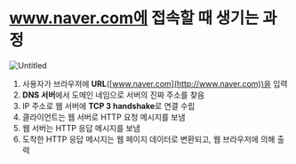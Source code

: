 # www.naver.com에 접속할 때 생기는 과정
![Untitled](https://prod-files-secure.s3.us-west-2.amazonaws.com/df52fc67-ca62-4cbd-bdfc-faf3ec1210a4/91240153-7d42-4e4b-8cfd-fda366c882c6/Untitled.png)


1. 사용자가 브라우저에 **URL**([www.naver.com](http://www.naver.com))을 입력
2. **DNS 서버**에서 도메인 네임으로 서버의 진짜 주소를 찾음
3. IP 주소로 웹 서버에 **TCP 3 handshake**로 연결 수립
4. 클라이언트는 웹 서버로 HTTP 요청 메시지를 보냄
5. 웹 서버는 HTTP 응답 메시지를 보냄
6. 도착한 HTTP 응답 메시지는 웹 페이지 데이터로 변환되고, 웹 브라우저에 의해 출력